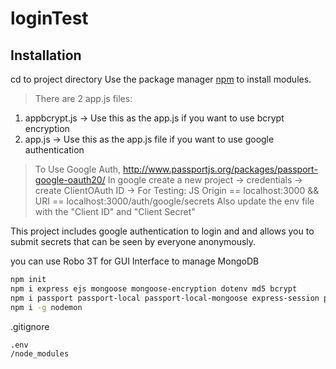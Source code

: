 # loginTest
## Installation
cd to project directory
Use the package manager [npm](https://nodejs.org/en/download/) to install modules.

>There are 2 app.js files:
1) appbcrypt.js -> Use this as the app.js if you want to use bcrypt encryption
2) app.js -> Use this as the app.js file if you want to use google authentication

>To Use Google Auth,
http://www.passportjs.org/packages/passport-google-oauth20/
In google create a new project -> credentials -> create ClientOAuth ID -> For Testing: JS Origin == localhost:3000 && URI == localhost:3000/auth/google/secrets
Also update the env file with the "Client ID" and "Client Secret"

This project includes google authentication to login and and allows you to submit secrets that can be seen by everyone anonymously.

you can use Robo 3T for GUI Interface to manage MongoDB

```bash
npm init
npm i express ejs mongoose mongoose-encryption dotenv md5 bcrypt
npm i passport passport-local passport-local-mongoose express-session passport-google-oauth20 mongoose-findorcreate
npm i -g nodemon
```

.gitignore
```bash
.env
/node_modules
```
